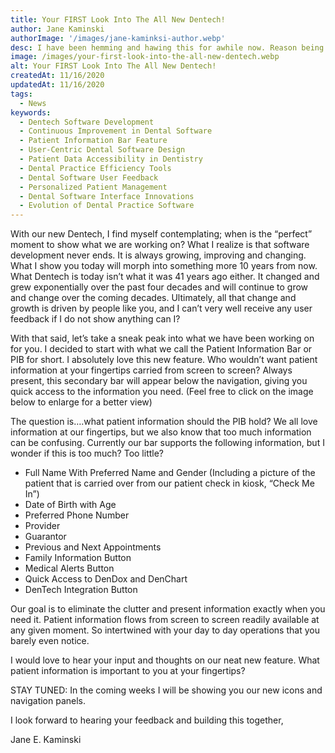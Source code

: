 ```yaml
---
title: Your FIRST Look Into The All New Dentech!
author: Jane Kaminski
authorImage: '/images/jane-kaminksi-author.webp'
desc: I have been hemming and hawing this for awhile now. Reason being is that I am your textbook Type A perfectionist. I always want the projects I am working on to be perfect before showing it to others.
image: /images/your-first-look-into-the-all-new-dentech.webp
alt: Your FIRST Look Into The All New Dentech!
createdAt: 11/16/2020
updatedAt: 11/16/2020
tags:
  - News
keywords:
  - Dentech Software Development
  - Continuous Improvement in Dental Software
  - Patient Information Bar Feature
  - User-Centric Dental Software Design
  - Patient Data Accessibility in Dentistry
  - Dental Practice Efficiency Tools
  - Dental Software User Feedback
  - Personalized Patient Management
  - Dental Software Interface Innovations
  - Evolution of Dental Practice Software
---
```


With our new Dentech, I find myself contemplating; when is the “perfect” moment to show what we are working on? What I realize is that software development never ends. It is always growing, improving and changing. What I show you today will morph into something more 10 years from now. What Dentech is today isn’t what it was 41 years ago either. It changed and grew exponentially over the past four decades and will continue to grow and change over the coming decades. Ultimately, all that change and growth is driven by people like you, and I can’t very well receive any user feedback if I do not show anything can I?

With that said, let’s take a sneak peak into what we have been working on for you. I decided to start with what we call the Patient Information Bar or PIB for short. I absolutely love this new feature. Who wouldn’t want patient information at your fingertips carried from screen to screen? Always present, this secondary bar will appear below the navigation, giving you quick access to the information you need. (Feel free to click on the image below to enlarge for a better view)

The question is….what patient information should the PIB hold? We all love information at our fingertips, but we also know that too much information can be confusing. Currently our bar supports the following information, but I wonder if this is too much? Too little?

- Full Name With Preferred Name and Gender (Including a picture of the patient that is carried over from our patient check in kiosk, “Check Me In”)
- Date of Birth with Age
- Preferred Phone Number
- Provider
- Guarantor
- Previous and Next Appointments
- Family Information Button
- Medical Alerts Button
- Quick Access to DenDox and DenChart
- DenTech Integration Button

Our goal is to eliminate the clutter and present information exactly when you need it. Patient information flows from screen to screen readily available at any given moment. So intertwined with your day to day operations that you barely even notice.

I would love to hear your input and thoughts on our neat new feature. What patient information is important to you at your fingertips?

STAY TUNED: In the coming weeks I will be showing you our new icons and navigation panels.

I look forward to hearing your feedback and building this together,

Jane E. Kaminski
